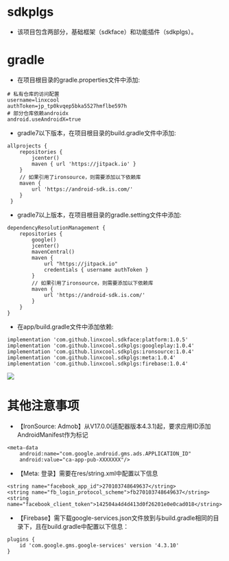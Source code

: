 # sdkplgs

* 该项目包含两部分，基础框架（sdkface）和功能插件（sdkplgs）。

# gradle

* 在项目根目录的gradle.properties文件中添加:
```
# 私有仓库的访问配置
username=linxcool
authToken=jp_tp0kvqep5bka5527hmflbe597h
# 部分仓库依赖androidx
android.useAndroidX=true
```

* gradle7以下版本，在项目根目录的build.gradle文件中添加:
```
allprojects {
    repositories {
        jcenter()
        maven { url 'https://jitpack.io' }
    }
    // 如果引用了ironsource，则需要添加以下依赖库
    maven {
        url 'https://android-sdk.is.com/'
    }
 }
```

* gradle7以上版本，在项目根目录的gradle.setting文件中添加:
```
dependencyResolutionManagement {
    repositories {
        google()
        jcenter()
        mavenCentral()
        maven {
            url "https://jitpack.io"
            credentials { username authToken }
        }
        // 如果引用了ironsource，则需要添加以下依赖库
        maven {
            url 'https://android-sdk.is.com/'
        }
    }
}
```

* 在app/build.gradle文件中添加依赖:
```    
implementation 'com.github.linxcool.sdkface:platform:1.0.5'
implementation 'com.github.linxcool.sdkplgs:googleplay:1.0.4'
implementation 'com.github.linxcool.sdkplgs:ironsource:1.0.4'
implementation 'com.github.linxcool.sdkplgs:meta:1.0.4'
implementation 'com.github.linxcool.sdkplgs:firebase:1.0.4'
```

[![](https://jitpack.io/v/linxcool/sdkface.svg)](https://jitpack.io/#linxcool/sdkface)

# 其他注意事项

* 【IronSource: Admob】从V17.0.0(适配器版本4.3.1)起，要求应用ID添加AndroidManifest作为标记
```
<meta-data
    android:name="com.google.android.gms.ads.APPLICATION_ID"
    android:value="ca-app-pub-XXXXXXX"/>
```

* 【Meta: 登录】需要在res/string.xml中配置以下信息
```
<string name="facebook_app_id">270103748649637</string>
<string name="fb_login_protocol_scheme">fb270103748649637</string>
<string name="facebook_client_token">142504a4d4d413d0f26201e0e0cad018</string>
```

* 【Firebase】需下载google-services.json文件放到与build.gradle相同的目录下，且在build.gradle中配置以下信息：
```
plugins {
    id 'com.google.gms.google-services' version '4.3.10'
}
```
